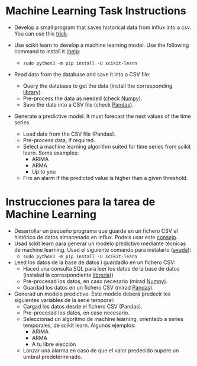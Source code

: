 # Machine Learning Task Instructions

* Develop a small program that saves historical data from influx into a csv. You can use this [trick](https://community.influxdata.com/t/export-daily-data-to-csv/2217/2).
* Use scikit learn to develop a machine learning model. Use the following command to install it ([help](https://scikit-learn.org/stable/install.html):
    * `sudo python3 -m pip install -U scikit-learn`
* Read data from the database and save it into a CSV file:
    * Query the database to get the data (install the corresponding [library](https://github.com/influxdata/influxdb-python)).
    * Pre-process the data as needed (check [Numpy](http://cs231n.github.io/python-numpy-tutorial/)).
    * Save the data into a CSV file (check [Pandas](https://www.tutorialspoint.com/python_pandas)).
    
* Generate a predictive model. It must forecast the next values of the time series.
    * Load data from the CSV file (Pandas).
    * Pre-process data, if required.
    * Select a machine learning algorithm suited for time series from scikit learn. Some examples:
        * ARIMA
        * ARMA
        * Up to you
    * Fire an alarm if the predicted value is higher than a given threshold.
    


# Instrucciones para la tarea de Machine Learning
* Desarrollar un pequeño programa que guarde en un fichero CSV el histórico de datos almacenado en influx. Podeis usar este [consejo](https://community.influxdata.com/t/export-daily-data-to-csv/2217/2).
* Usad sckit learn para generar un modelo predictivo mediante técnicas de machine learning. Usad el siguiente comando para instalarlo ([ayuda](https://scikit-learn.org/stable/install.html)):
    * `sudo python3 -m pip install -U scikit-learn`
* Leed los datos de la base de datos i guardadlo en un fichero CSV:
    * Haced una consulta SQL para leer los datos de la base de datos (instalad la correspondiente [librería](https://github.com/influxdata/influxdb-python)))
    * Pre-procesad los datos, en caso necesario (mirad [Numpy](http://cs231n.github.io/python-numpy-tutorial/)).
    * Guardad los datos en un fichero CSV (mirad [Pandas](https://www.tutorialspoint.com/python_pandas)).
* Generad un modelo predictivo. Este modelo deberá predecir los siguientes variables de la serie temporal:
    * Cargad los datos desde el fichero CSV (Pandas).
    * Pre-procesad los datos, en caso necesario.
    * Seleccionad un algoritmo de machine learning, orientado a series temporales, de scikit learn. Algunos ejemplos:
        * ARIMA
        * ARMA
        * A tu libre elección
    * Lanzar una alarma en caso de que el valor predecido supere un umbral predeterminado.
    
    
